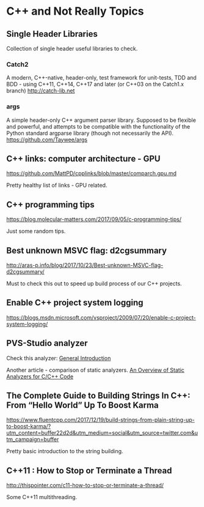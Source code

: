 # C++ and Not Really Topics

## Single Header Libraries

Collection of single header useful libraries to check.

### Catch2
A modern, C++-native, header-only, test framework for unit-tests, TDD and BDD - using C++11, C++14, C++17 and later (or C++03 on the Catch1.x branch) http://catch-lib.net

### args
A simple header-only C++ argument parser library. Supposed to be flexible and powerful, and attempts to be compatible with the functionality of the Python standard argparse library (though not necessarily the API).
https://github.com/Taywee/args

## C++ links: computer architecture - GPU
https://github.com/MattPD/cpplinks/blob/master/comparch.gpu.md

Pretty healthy list of links - GPU related.

## C++ programming tips
https://blog.molecular-matters.com/2017/09/05/c-programming-tips/

Just some random tips.

## Best unknown MSVC flag: d2cgsummary
http://aras-p.info/blog/2017/10/23/Best-unknown-MSVC-flag-d2cgsummary/

Must to check this out to speed up build process of our C++ projects.

## Enable C++ project system logging
https://blogs.msdn.microsoft.com/vsproject/2009/07/20/enable-c-project-system-logging/

## PVS-Studio analyzer

Check this analyzer:  [General Introduction](https://www.viva64.com/en/pvs-studio/)

Another article - comparison of static analyzers.
[An Overview of Static Analyzers for C/C++ Code](https://www.viva64.com/en/b/0397/)

## The Complete Guide to Building Strings In C++: From “Hello World” Up To Boost Karma
https://www.fluentcpp.com/2017/12/19/build-strings-from-plain-string-up-to-boost-karma/?utm_content=buffer22d2d&utm_medium=social&utm_source=twitter.com&utm_campaign=buffer

Pretty basic introduction to the string building.


## C++11 : How to Stop or Terminate a Thread
http://thispointer.com/c11-how-to-stop-or-terminate-a-thread/

Some C++11 multithreading.
